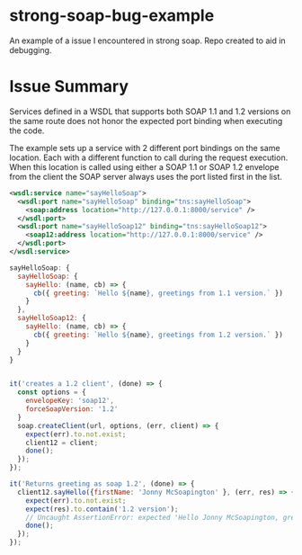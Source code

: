 # strong-soap-bug-example
An example of a issue I encountered in strong soap. Repo created to aid in debugging.


# Issue Summary

Services defined in a WSDL that supports both SOAP 1.1 and 1.2 versions on the same route does not honor the expected port binding when executing the code. 

The example sets up a service with 2 different port bindings on the same location. Each with a different function to call during the request execution. When this location is called using either a SOAP 1.1 or SOAP 1.2 envelope from the client the SOAP server always uses the port listed first in the list.

```xml
<wsdl:service name="sayHelloSoap">
  <wsdl:port name="sayHelloSoap" binding="tns:sayHelloSoap">
    <soap:address location="http://127.0.0.1:8000/service" />
  </wsdl:port>
  <wsdl:port name="sayHelloSoap12" binding="tns:sayHelloSoap12">
    <soap12:address location="http://127.0.0.1:8000/service" />
  </wsdl:port>
</wsdl:service>
```

```javascript
sayHelloSoap: {
  sayHelloSoap: {
    sayHello: (name, cb) => {
      cb({ greeting: `Hello ${name}, greetings from 1.1 version.` })
    }
  },
  sayHelloSoap12: {
    sayHello: (name, cb) => {
      cb({ greeting: `Hello ${name}, greetings from 1.2 version.` })
    }
  }
}
```

```javascript

it('creates a 1.2 client', (done) => {
  const options = {
    envelopeKey: 'soap12',
    forceSoapVersion: '1.2'
  }
  soap.createClient(url, options, (err, client) => {
    expect(err).to.not.exist;
    client12 = client;
    done();
  });
});

it('Returns greeting as soap 1.2', (done) => {
  client12.sayHello({firstName: 'Jonny McSoapington' }, (err, res) => {
    expect(err).to.not.exist;
    expect(res).to.contain('1.2 version');
    // Uncaught AssertionError: expected 'Hello Jonny McSoapington, greetings from 1.1 version.' to include '1.2 version'
    done();
  });
});

```